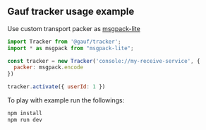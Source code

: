 Gauf tracker usage example
--------------------------

Use custom transport packer as [msgpack-lite](https://github.com/kawanet/msgpack-lite)

```javascript
import Tracker from '@gauf/tracker';
import * as msgpack from "msgpack-lite";

const tracker = new Tracker('console://my-receive-service', {
  packer: msgpack.encode
})

tracker.activate({ userId: 1 })
```

To play with example run the followings:

```bash
npm install
npm run dev
```
